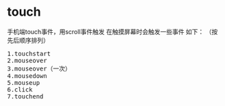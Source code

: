 # touch
手机端touch事件，用scroll事件触发
<storng>在触摸屏幕时会触发一些事件 如下：</storng>
（按先后顺序排列）
<pre>
1.touchstart
2.mouseover
3.mouseover（一次）
4.mousedown
5.mouseup
6.click
7.touchend
</pre>
